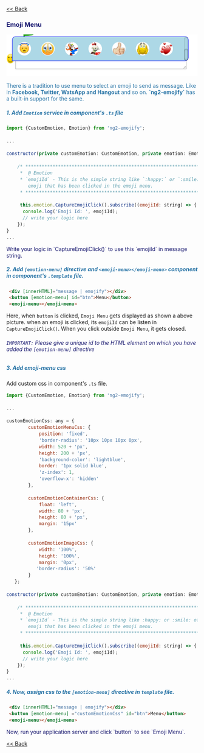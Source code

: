 [<< Back](README.md)
### <p style="color: #191970;"> Emoji Menu</p> 
![alt snapshot](./menu-selector.png)
<p  style="color: #2874A6;">There is a tradition to use menu to select an emoji to send as message. Like in <b>Facebook, Twitter, WatsApp and  Hangout</b> and so on. <b>`ng2-emojify`</b> has a built-in support for the same.</p>

##### <p style="color: #2874A6;"> 1. Add `Emotion` service in component's `.ts` file</p>
```js
import {CustomEmotion, Emotion} from 'ng2-emojify';

...

constructor(private customEmotion: CustomEmotion, private emotion: Emotion) {

    /* ************************************************************************
     *  @ Emotion
     * `emojiId` - This is the simple string like `:happy:` or `:smile:` of the
        emoji that has been clicked in the emoji menu.
     * ************************************************************************/
     
     this.emotion.CaptureEmojiClick().subscribe((emojiId: string) => {
      console.log('Emoji Id: ', emojiId);
      // write your logic here
    });
}
...
```

<p style="color:#191970;">Write your logic in `CaptureEmojiClick()` to use this `emojiId` in message string.</p>

##### <p style="color: #2874A6;"> 2. Add `[emotion-menu]` directive and `<emoji-menu></emoji-menu>` component in component's `.template` file.</p>
```html
 <div [innerHTML]="message | emojify"></div>
 <button [emotion-menu] id="btn">Menu</button>
 <emoji-menu></emoji-menu>
```
Here, when `button` is clicked, `Emoji Menu` gets displayed as shown a above picture. when an emoji is clicked,  its `emojiId` can be listen in `CaptureEmojiClick()`. When you click outside `Emoji Menu`, it gets closed.

###### <p style="color: #191970;"> `IMPORTANT:` Please give a unique id to the HTML element on which you have added the `[emotion-menu]` directive </p>

##### <p style="color: #2874A6;"> 3. Add emoji-menu css</p>

Add custom css in component's `.ts` file.

```js
import {CustomEmotion, Emotion} from 'ng2-emojify';

...

customEmotionCss: any = {
        customEmotionMenuCss: {
            position: 'fixed',
            'border-radius': '10px 10px 10px 0px',
            width: 520 + 'px',
            height: 200 + 'px',
            'background-color': 'lightblue',
            border: '1px solid blue',
            'z-index': 1,
            'overflow-x': 'hidden'
        },

        customEmotionContainerCss: {
            float: 'left',
            width: 80 + 'px',
            height: 80 + 'px',
            margin: '15px'
        },
        
        customEmotionImageCss: {
            width: '100%',
            height: '100%',
            margin: '0px',
           'border-radius': '50%'
        }
   };

constructor(private customEmotion: CustomEmotion, private emotion: Emotion) {

    /* **********************************************************************
     *  @ Emotion
     * `emojiId` - This is the simple string like :happy: or :smile: of the
        emoji that has been clicked in the emoji menu.
     * **********************************************************************/
     
     this.emotion.CaptureEmojiClick().subscribe((emojiId: string) => {
      console.log('Emoji Id: ', emojiId);
      // write your logic here
    });
}
...
```

##### <p style="color: #2874A6;"> 4. Now, assign css to the `[emotion-menu]` directive in `template` file.</p>

```html
 <div [innerHTML]="message | emojify"></div>
 <button [emotion-menu] ="customEmotionCss" id="btn">Menu</button>
 <emoji-menu></emoji-menu>
```

 <p style="color:#191970;"> Now, run your application server and click `button` to see `Emoji Menu`.</p>

[<< Back](README.md)